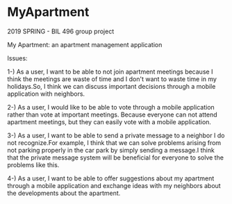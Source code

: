 # MyApartment
2019 SPRING - BIL 496 group project

My Apartment: an apartment management application

Issues:


1-) As a user, I want to be able to not join apartment meetings because I think the meetings are waste of time and I don't want to waste time in my holidays.So, I think we can discuss important decisions through a mobile application with neighbors.

2-) As a user, I would like to be able to vote through a mobile application rather than vote at important meetings. Because everyone can not attend apartment meetings, but they can easily vote with a mobile application.

3-) As a user, I want to be able to send a private message to a neighbor I do not recognize.For example, I think that we can solve problems arising from not parking properly in the car park by simply sending a message.I think that the private message system will be beneficial for everyone to solve the problems like this.

4-) As a user, I want to be able to offer suggestions about my apartment through a mobile application and exchange ideas with my neighbors about the developments about the apartment.
